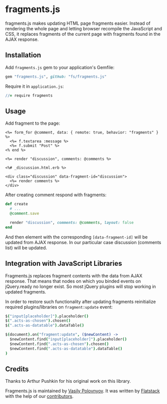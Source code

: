 # fragments.js

fragments.js makes updating HTML page fragments easier. Instead of rendering the whole page and
letting browser recompile the JavaScript and CSS, it replaces fragments of the current page
with fragments found in the AJAX response.


## Installation

Add `fragments.js` gem to your application's Gemfile:

```ruby
gem "fragments.js", github: "fs/fragments.js"
```

Require it in `application.js`:

```coffeescript
//= require fragments
```

## Usage

Add fragment to the page:

```erb
<%= form_for @comment, data: { remote: true, behavior: "fragments" } %>
  <%= f.textarea :message %>
  <%= f.submit "Post" %>
<% end %>

<%= render "discussion", comments: @comments %>
```

```erb
<%# _discussion.html.erb %>

<div class="discussion" data-fragment-id="discussion">
  <%= render comments %>
</div>
```

After creating comment respond with fragments:

```ruby
def create
  # ...
  @comment.save

  render "discussion", comments: @comments, layout: false
end
```

And then element with the corresponding `[data-fragment-id]` will be updated from AJAX response.
In our particular case discussion (comments list) will be updated.

## Integration with JavaScript Libraries

Fragments.js replaces fragment contents with the data from AJAX response.
That means that nodes on which you binded events on jQuery.ready no longer exist.
So most jQuery plugins will stop working in updated fragments.

In order to restore such functionality after updating fragments
reinitialize required plugins/libraries on `fragment:update` event:


```coffeescript
$("input[placeholder]").placeholder()
$(".acts-as-chosen").chosen()
$(".acts-as-datatable").dataTable()

$(document).on("fragment:update", ($newContent) ->
  $newContent.find("input[placeholder]").placeholder()
  $newContent.find(".acts-as-chosen").chosen()
  $newContent.find(".acts-as-datatable").dataTable()
)
```

## Credits

Thanks to Arthur Pushkin for his original work on this library.

Fragments.js is maintained by [Vasily Polovnyov](http://github.com/vast).
It was written by [Flatstack](http://www.flatstack.com) with the help of our
[contributors](http://github.com/fs/fragments.js/contributors).
